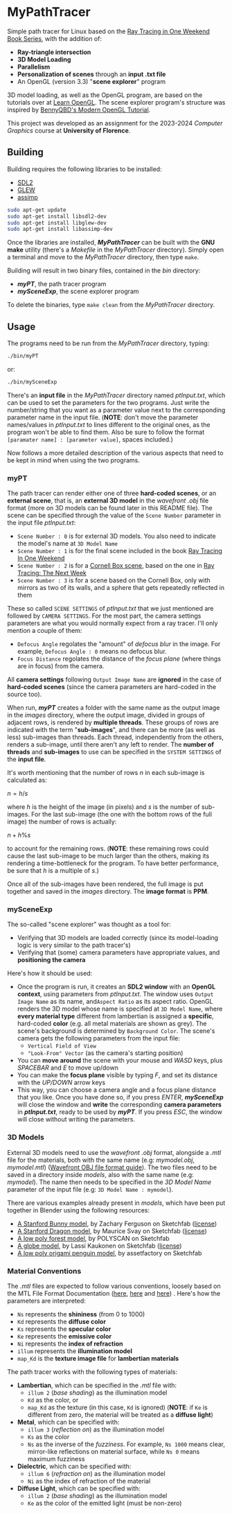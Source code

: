 # MyPathTracer

Simple path tracer for Linux based on the [Ray Tracing in One Weekend Book Series](https://raytracing.github.io/), with the addition of:
* **Ray-triangle intersection**
* **3D Model Loading**
* **Parallelism**
* **Personalization of scenes** through an **input .txt file**
* An OpenGL (version 3.3) "**scene explorer**" program

3D model loading, as well as the OpenGL program, are based on the tutorials over at [Learn OpenGL](https://learnopengl.com/).
The scene explorer program's structure was inspired by [BennyQBD's Modern OpenGL Tutorial](https://github.com/BennyQBD/ModernOpenGLTutorial).

This project was developed as an assignment for the 2023-2024 *Computer Graphics* course at **University of Florence**.

## Building

Building requires the following libraries to be installed:
* [SDL2](https://github.com/libsdl-org/SDL)
* [GLEW](https://glew.sourceforge.net/)
* [assimp](https://github.com/assimp/assimp)

```bash
sudo apt-get update
sudo apt-get install libsdl2-dev 
sudo apt-get install libglew-dev
sudo apt-get install libassimp-dev
```

Once the libraries are installed, ***MyPathTracer*** can be built with the **GNU make** utility (there's a *Makefile* in the *MyPathTracer* directory). Simply open a terminal and move to the *MyPathTracer* directory, then type `make`. 

Building  will result in two binary files, contained in the *bin* directory:
* ***myPT***, the path tracer program
* ***mySceneExp***, the scene explorer program

To delete the binaries, type `make clean` from the *MyPathTracer* directory.

## Usage
The programs need to be run from the *MyPathTracer* directory, typing:
```bash
./bin/myPT
```
or:
```bash
./bin/mySceneExp
```
There's an **input file** in the *MyPathTracer* directory named *ptInput.txt*, which can be used to set the parameters for the two programs. Just write the number/string that you want as a parameter value next to the corresponding parameter name in the input file. (**NOTE**: don't move the parameter names/values in *ptInput.txt* to lines different to the original ones, as the program won't be able to find them. Also be sure to follow the format `[paramater name] : [parameter value]`, spaces included.)

Now follows a more detailed description of the various aspects that need to be kept in mind when using the two programs.

### myPT
The path tracer can render either one of three **hard-coded scenes**, or an **external scene**, that is, an **external 3D model** in the *wavefront .obj* file format (more on 3D models can be found later in this README file). The scene can be specified through the value of the `Scene Number` parameter in the input file *ptInput.txt*:
* `Scene Number : 0` is for external 3D models. You also need to indicate the model's name at `3D Model Name`
* `Scene Number : 1` is for the final scene included in the book [Ray Tracing In One Weekend](https://raytracing.github.io/books/RayTracingInOneWeekend.html)
* `Scene Number : 2` is for a [Cornell Box scene](https://en.wikipedia.org/wiki/Cornell_box), based on the one in [Ray Tracing: The Next Week](https://raytracing.github.io/books/RayTracingTheNextWeek.html)
* `Scene Number : 3` is for a scene based on the Cornell Box, only with mirrors as two of its walls, and a sphere that gets repeatedly reflected in them

These so called `SCENE SETTINGS` of *ptInput.txt* that we just mentioned are followed by `CAMERA SETTINGS`. For the most part, the camera settings parameters are what you would normally expect from a ray tracer. I'll only mention a couple of them:
* `Defocus Angle` regolates the "amount" of *defocus blur* in the image. For example, `Defocus Angle : 0` means no defocus blur.
* `Focus Distance` regolates the distance of the *focus plane* (where things are in focus) from the camera.

All **camera settings** following `Output Image Name` are **ignored** in the case of **hard-coded scenes** (since the camera parameters are hard-coded in the source too).

When run, ***myPT*** creates a folder with the same name as the output image in the *images* directory, where the output image, divided in groups of adjacent rows, is rendered by **multiple threads**. These groups of rows are indicated with the term "**sub-images**", and there can be more (as well as less) sub-images than threads. Each thread, independently from the others, renders a sub-image, until there aren't any left to render. The **number of threads** and **sub-images** to use can be specified in the `SYSTEM SETTINGS` of the **input file**.

It's worth mentioning that the number of rows $n$ in each sub-image is calculated as:

$n =  h / s$

where $h$ is the height of the image (in pixels) and $s$ is the number of sub-images. 
For the last sub-image (the one with the bottom rows of the full image) the number of rows is actually:

$n + h \% s$

to account for the remaining rows.
(**NOTE**: these remaining rows could cause the last sub-image to be much larger than the others, making its rendering a time-bottleneck for the program. To have better performance, be sure that $h$ is a multiple of $s$.)

Once all of the sub-images have been rendered, the full image is put together and saved in the *images* directory. The **image format** is **PPM**.

### mySceneExp
The so-called "scene explorer" was thought as a tool for:
* Verifying that 3D models are loaded correctly (since its model-loading logic is very similar to the path tracer's)
* Verifying that (some) camera parameters have appropriate values, and **positioning the camera**

Here's how it should be used:
* Once the program is run, it creates an **SDL2 window** with an **OpenGL context**, using parameters from *ptInput.txt*.
The window uses `Output Image Name` as its name, and`Aspect Ratio` as its aspect ratio.
OpenGL renders the 3D model whose name is specified at `3D Model Name`, where **every material type** different from lambertian is assigned a **specific**, hard-coded **color** (e.g. all metal materials are shown as grey). The scene's background is determined by `Background Color`.
The scene's camera gets the following parameters from the input file:
  * `Vertical Field of View` 
  * `"Look-From" Vector` (as the camera's starting position)
* You can **move around** the scene with your mouse and *WASD* keys, plus *SPACEBAR* and *E* to move up/down
* You can make the **focus plane** visible by typing *F*, and set its distance with the *UP/DOWN* arrow keys
* This way, you can choose a camera angle and a focus plane distance that you like. Once you have done so, if you press *ENTER*, ***mySceneExp*** will close the window and **write** the corresponding **camera parameters** in ***ptInput.txt***, ready to be used by ***myPT***. If you press *ESC*, the window will close without writing the parameters.


### 3D Models
External 3D models need to use the *wavefront .obj* format, alongside a *.mtl* file for the materials, both with the same name (e.g: *mymodel.obj*, *mymodel.mtl*) ([Wavefront OBJ file format guide](https://computergraphicsguide.blogspot.com/2015/08/wavefront-obj-file-format-and-normal.html)). The two files need to be saved in a directory inside *models*, also with the same name (e.g: *mymodel*). The name then needs to be specified in the *3D Model Name* parameter of the input file (e.g: `3D Model Name : mymodel`).

There are various examples already present in *models*, which have been put together in Blender using the following resources:
* [A Stanford Bunny model](https://sketchfab.com/3d-models/glass-bunny-caeb681795a54c6eb0bf120582fe7f45), by Zachary Ferguson on Sketchfab ([license](https://creativecommons.org/licenses/by-sa/4.0/))
* [A Stanford Dragon model](https://sketchfab.com/3d-models/stanford-dragon-sss-test-d6b85e8dc4b54269b3df6c7e1e5541ba), by Maurice Svay on Sketchfab ([license](https://creativecommons.org/licenses/by/4.0/))
* [A low poly forest model](https://sketchfab.com/3d-models/low-poly-forest-1-e7bb0600ee7c47a9aadf5598861837aa), by POLYSCAN on Sketchfab
* [A globe model](https://sketchfab.com/3d-models/globe-f219f29dbd7f4b28be84c92e5c9507e6), by Lassi Kaukonen on Sketchfab ([license](https://creativecommons.org/licenses/by/4.0/))
* [A low poly origami penguin model](https://sketchfab.com/3d-models/lowpoly-origami-penguin-23627a7c3c6f4b8abf092aa505b14326), by assetfactory on Sketchfab

### Material Conventions
The *.mtl* files are expected to follow various conventions, loosely based on the MTL File Format Documentation ([here](https://docs.fileformat.com/3d/mtl/), [here](https://www.loc.gov/preservation/digital/formats/fdd/fdd000508.shtml) and [here](https://paulbourke.net/dataformats/mtl/)) .
Here's how the parameters are interpreted:
* `Ns` represents the **shininess** (from 0 to 1000)
* `Kd` represents the **diffuse color**
* `Ks` represents the **specular color**
* `Ke` represents the **emissive color**
* `Ni` represents the **index of refraction**
* `illum` represents the **illumination model** 
* `map_Kd` is the **texture image file** for **lambertian materials**

The path tracer works with the following types of materials:
* **Lambertian**, which can be specified in the *.mtl* file with:
  * `illum 2` (*base shading*) as the illumination model
  * `Kd` as the color, or
  * `map_Kd` as the texture (in this case, `Kd` is ignored) (**NOTE**: if `Ke` is different from zero, the material will be treated as a **diffuse light**)
* **Metal**, which can be specified with:
  * `illum 3` (*reflection on*) as the illumination model
  * `Ks` as the color
  * `Ns` as the inverse of the *fuzziness*. For example, `Ns 1000` means clear, mirror-like reflections on material surface, while `Ns 0` means maximum fuzziness
* **Dielectric**, which can be specified with:
  * `illum 6` (*refraction on*) as the illumination model
  * `Ni` as the index of refraction of the material
* **Diffuse Light**, which can be specified with:
  * `illum 2` (*base shading*) as the illumination model
  * `Ke` as the color of the emitted light (must be non-zero)








